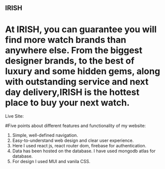 ## IRISH

# At IRISH, you can guarantee you will find more watch brands than anywhere else. From the biggest designer brands, to the best of luxury and some hidden gems, along with outstanding service and next day delivery,IRISH is the hottest place to buy your next watch.

Live Site: 

#Five points about different features and functionality of my website:

1. Simple, well-defined navigation.
2. Easy-to-understand web design and clear user experience.
3. Here I used react js, react router dom, firebase for authentication.
4. Data has been hosted on the database. I have used mongodb atlas for database. 
5. For design I used MUI and vanila CSS.